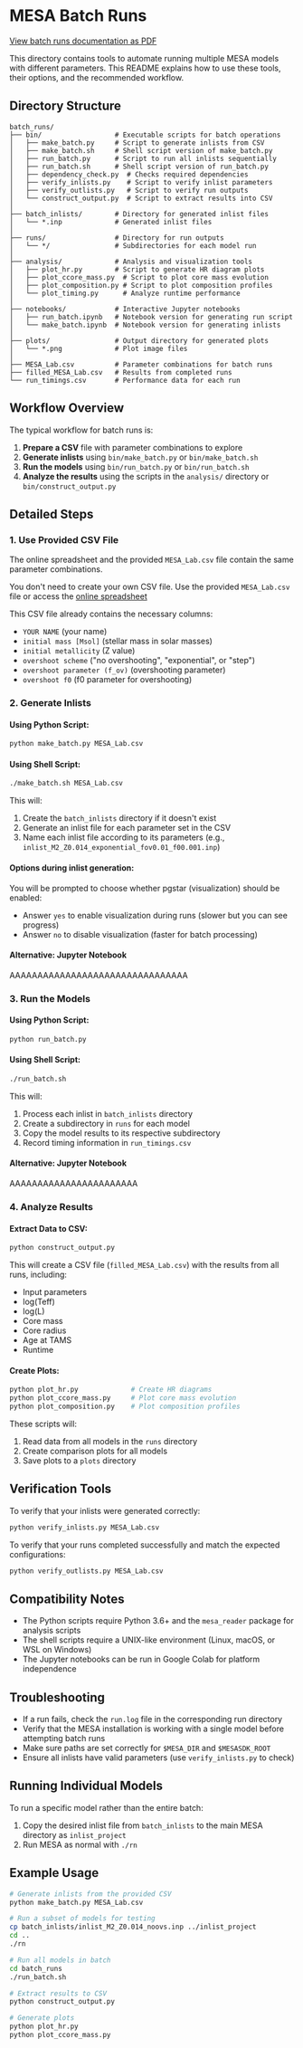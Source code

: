 # MESA Batch Runs

[View batch runs documentation as PDF](https://github.com/USERNAME/REPO-NAME/blob/main/batch_runs/pdf/README.pdf)

This directory contains tools to automate running multiple MESA models with different parameters. This README explains how to use these tools, their options, and the recommended workflow.

## Directory Structure

```
batch_runs/
├── bin/                  # Executable scripts for batch operations
│   ├── make_batch.py     # Script to generate inlists from CSV
│   ├── make_batch.sh     # Shell script version of make_batch.py
│   ├── run_batch.py      # Script to run all inlists sequentially
│   ├── run_batch.sh      # Shell script version of run_batch.py
│   ├── dependency_check.py  # Checks required dependencies
│   ├── verify_inlists.py    # Script to verify inlist parameters
│   ├── verify_outlists.py   # Script to verify run outputs
│   └── construct_output.py  # Script to extract results into CSV
│
├── batch_inlists/        # Directory for generated inlist files
│   └── *.inp             # Generated inlist files
│
├── runs/                 # Directory for run outputs
│   └── */                # Subdirectories for each model run
│
├── analysis/             # Analysis and visualization tools
│   ├── plot_hr.py        # Script to generate HR diagram plots
│   ├── plot_ccore_mass.py  # Script to plot core mass evolution
│   ├── plot_composition.py # Script to plot composition profiles
│   └── plot_timing.py      # Analyze runtime performance
│
├── notebooks/            # Interactive Jupyter notebooks
│   ├── run_batch.ipynb   # Notebook version for generating run script
│   └── make_batch.ipynb  # Notebook version for generating inlists
│
├── plots/                # Output directory for generated plots
│   └── *.png             # Plot image files
│
├── MESA_Lab.csv          # Parameter combinations for batch runs
├── filled_MESA_Lab.csv   # Results from completed runs
└── run_timings.csv       # Performance data for each run
```

## Workflow Overview

The typical workflow for batch runs is:

1. **Prepare a CSV** file with parameter combinations to explore
2. **Generate inlists** using `bin/make_batch.py` or `bin/make_batch.sh`
3. **Run the models** using `bin/run_batch.py` or `bin/run_batch.sh`
4. **Analyze the results** using the scripts in the `analysis/` directory or `bin/construct_output.py`

## Detailed Steps

### 1. Use Provided CSV File

The online spreadsheet and the provided `MESA_Lab.csv` file contain the same parameter combinations.

You don't need to create your own CSV file. Use the provided `MESA_Lab.csv` file or access the [online spreadsheet](https://docs.google.com/spreadsheets/d/1qSNR-dV28Tr_RWv3bDu8OYsq7jTVcTQxmqzWqLM52es/edit?usp=sharing)

This CSV file already contains the necessary columns:
- `YOUR NAME` (your name)
- `initial mass [Msol]` (stellar mass in solar masses)
- `initial metallicity` (Z value)
- `overshoot scheme` ("no overshooting", "exponential", or "step")
- `overshoot parameter (f_ov)` (overshooting parameter)
- `overshoot f0` (f0 parameter for overshooting)


### 2. Generate Inlists

#### Using Python Script:

```bash
python make_batch.py MESA_Lab.csv
```

#### Using Shell Script:

```bash
./make_batch.sh MESA_Lab.csv
```

This will:
1. Create the `batch_inlists` directory if it doesn't exist
2. Generate an inlist file for each parameter set in the CSV
3. Name each inlist file according to its parameters (e.g., `inlist_M2_Z0.014_exponential_fov0.01_f00.001.inp`)

#### Options during inlist generation:

You will be prompted to choose whether pgstar (visualization) should be enabled:
- Answer `yes` to enable visualization during runs (slower but you can see progress)
- Answer `no` to disable visualization (faster for batch processing)

#### Alternative: Jupyter Notebook

AAAAAAAAAAAAAAAAAAAAAAAAAAAAAAAA

### 3. Run the Models

#### Using Python Script:

```bash
python run_batch.py
```

#### Using Shell Script:

```bash
./run_batch.sh
```

This will:
1. Process each inlist in `batch_inlists` directory
2. Create a subdirectory in `runs` for each model
3. Copy the model results to its respective subdirectory
4. Record timing information in `run_timings.csv`

#### Alternative: Jupyter Notebook

AAAAAAAAAAAAAAAAAAAAAAA


### 4. Analyze Results

#### Extract Data to CSV:

```bash
python construct_output.py
```

This will create a CSV file (`filled_MESA_Lab.csv`) with the results from all runs, including:
- Input parameters
- log(Teff)
- log(L)
- Core mass
- Core radius
- Age at TAMS
- Runtime

#### Create Plots:

```bash
python plot_hr.py             # Create HR diagrams
python plot_ccore_mass.py     # Plot core mass evolution
python plot_composition.py    # Plot composition profiles
```

These scripts will:
1. Read data from all models in the `runs` directory
2. Create comparison plots for all models
3. Save plots to a `plots` directory

## Verification Tools

To verify that your inlists were generated correctly:

```bash
python verify_inlists.py MESA_Lab.csv
```

To verify that your runs completed successfully and match the expected configurations:

```bash
python verify_outlists.py MESA_Lab.csv
```

## Compatibility Notes

- The Python scripts require Python 3.6+ and the `mesa_reader` package for analysis scripts
- The shell scripts require a UNIX-like environment (Linux, macOS, or WSL on Windows)
- The Jupyter notebooks can be run in Google Colab for platform independence

## Troubleshooting

- If a run fails, check the `run.log` file in the corresponding run directory
- Verify that the MESA installation is working with a single model before attempting batch runs
- Make sure paths are set correctly for `$MESA_DIR` and `$MESASDK_ROOT`
- Ensure all inlists have valid parameters (use `verify_inlists.py` to check)

## Running Individual Models

To run a specific model rather than the entire batch:

1. Copy the desired inlist file from `batch_inlists` to the main MESA directory as `inlist_project`
2. Run MESA as normal with `./rn`

## Example Usage

```bash
# Generate inlists from the provided CSV
python make_batch.py MESA_Lab.csv

# Run a subset of models for testing
cp batch_inlists/inlist_M2_Z0.014_noovs.inp ../inlist_project
cd ..
./rn

# Run all models in batch
cd batch_runs
./run_batch.sh

# Extract results to CSV
python construct_output.py

# Generate plots
python plot_hr.py
python plot_ccore_mass.py
```